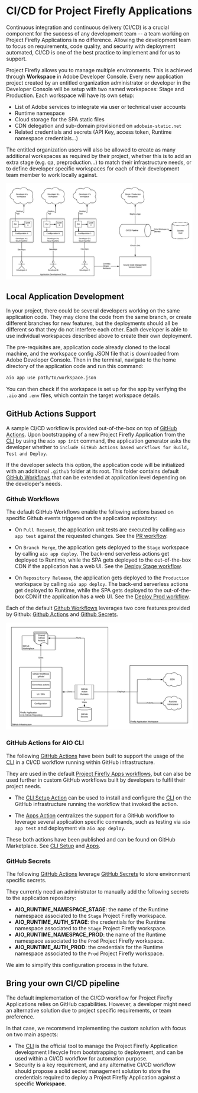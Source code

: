# CI/CD for Project Firefly Applications
Continuous integration and continuous delivery (CI/CD) is a crucial component for the success of any development team -- a team working on Project Firefly Applications is no difference. Allowing the development team to focus on requirements, code quality, and security with deployment automated, CI/CD is one of the best practice to implement and for us to support. 

Project Firefly allows you to manage multiple environments. This is achieved through **Workspace** in Adobe Developer Console. Every new application project created by an entitled organization administrator or developer in the Developer Console will be setup with two named workspaces: Stage and Production. Each workspace will have its own setup:

- List of Adobe services to integrate via user or technical user accounts
- Runtime namespace
- Cloud storage for the SPA static files 
- CDN delegation and sub-domain provisioned on `adobeio-static.net`
- Related credentials and secrets (API Key, access token, Runtime namespace credentials...)

The entitled organization users will also be allowed to create as many additional workspaces as required by their project, whether this is to add an extra stage (e.g. qa, preproduction...) to match their infrastructure needs, or to define developer specific workspaces for each of their development team member to work locally against.

![High-Level CI/CD architecture](../images/high-level-ci-cd-architecture.png)

## Local Application Development

In your project, there could be several developers working on the same application code. They may clone the code from the same branch, or create different branches for new features, but the deployments should all be different so that they do not interfere each other. Each developer is able to use individual workspaces described above to create their own deployment. 

The pre-requisites are, application code already cloned to the local machine, and the workspace config JSON file that is downloaded from Adobe Developer Console. Then in the terminal, navigate to the home directory of the application code and run this command:

```bash
aio app use path/to/workspace.json
```

You can then check if the workspace is set up for the app by verifying the `.aio` and `.env` files, which contain the target workspace details.

## GitHub Actions Support
A sample CI/CD workflow is provided out-of-the-box on top of [GitHub Actions](https://github.com/features/actions).
Upon bootstrapping of a new Project Firefly Application from the [CLI](https://github.com/adobe/aio-cli) by using the `aio app init` command, the application generator asks the developer whether to `include GitHub Actions based workflows for Build, Test and Deploy`.

If the developer selects this option, the application code will be initialized with an additional `.github` folder at its root. This folder contains default [GitHub Workflows](https://github.com/adobe/generator-aio-app/tree/master/generators/add-ci/.github/workflows) that can be extended at application level depending on the developer's needs.

### Github Workflows

The default GitHub Workflows enable the following actions based on specific Github events triggered on the application repository:

- On `Pull Request`, the application unit tests are executed by calling `aio app test` against the requested changes. See the [PR workflow](https://github.com/adobe/generator-aio-app/blob/master/generators/add-ci/.github/workflows/pr_test.yml).

- On `Branch Merge`, the application gets deployed to the `Stage` workspace by calling `aio app deploy`. The back-end serverless actions get deployed to Runtime, while the SPA gets deployed to the out-of-the-box CDN if the application has a web UI. See the [Deploy Stage workflow](https://github.com/adobe/generator-aio-app/blob/master/generators/add-ci/.github/workflows/deploy_stage.yml).

- On `Repository Release`, the application gets deployed to the `Production` workspace by calling `aio app deploy`. The back-end serverless actions get deployed to Runtime, while the SPA gets deployed to the out-of-the-box CDN if the application has a web UI. See the [Deploy Prod workflow](https://github.com/adobe/generator-aio-app/blob/master/generators/add-ci/.github/workflows/deploy_prod.yml).

Each of the default [Github Workflows](https://help.github.com/en/actions/configuring-and-managing-workflows/configuring-a-workflow) leverages two core features provided by Github: [Github Actions](https://github.com/features/actions) and [Github Secrets](https://help.github.com/en/actions/configuring-and-managing-workflows/creating-and-storing-encrypted-secrets).

![CI/CD with Github Actions](../images/ci-cd-github-actions-architecture.png)

### GitHub Actions for AIO CLI

The following [GitHub Actions](https://github.com/features/actions) have been built to support the usage of the [CLI](https://github.com/adobe/aio-cli) in a CI/CD workflow running within GitHub infrastructure.

They are used in the default [Project Firefly Apps workflows](https://github.com/adobe/generator-aio-app/tree/master/generators/add-ci/.github/workflows), but can also be used further in custom GitHub workflows built by developers to fulfil their project needs.

- The [CLI Setup Action](https://github.com/adobe/aio-cli-setup-action) can be used to install and configure the [CLI](https://github.com/adobe/aio-cli) on the GitHub infrastructure running the workflow that invoked the action.

- The [Apps Action](https://github.com/adobe/aio-apps-action) centralizes the support for a GitHub workflow to leverage several application specific commands, such as testing via `aio app test` and deployment via `aio app deploy`.

These both actions have been published and can be found on GitHub Marketplace. See [CLI Setup](https://github.com/marketplace/actions/aio-cli-setup) and [Apps](https://github.com/marketplace/actions/aio-apps).

### GitHub Secrets

The following [GitHub Actions](https://github.com/features/actions) leverage [GitHub Secrets](https://help.github.com/en/actions/configuring-and-managing-workflows/creating-and-storing-encrypted-secrets) to store environment specific secrets.

They currently need an administrator to manually add the following secrets to the application repository:

- **AIO_RUNTIME_NAMESPACE_STAGE**: the name of the Runtime namespace associated to the `Stage` Project Firefly workspace.
- **AIO_RUNTIME_AUTH_STAGE**: the credentials for the Runtime namespace associated to the `Stage` Project Firefly workspace.
- **AIO_RUNTIME_NAMESPACE_PROD**: the name of the Runtime namespace associated to the `Prod` Project Firefly workspace.
- **AIO_RUNTIME_AUTH_PROD**: the credentials for the Runtime namespace associated to the `Prod` Project Firefly workspace.

We aim to simplify this configuration process in the future. 

## Bring your own CI/CD pipeline

The default implementation of the CI/CD workflow for Project Firefly Applications relies on GitHub capabilities. However, a developer might need an alternative solution due to project specific requirements, or team preference.

In that case, we recommend implementing the custom solution with focus on two main aspects:

- The [CLI](https://github.com/adobe/aio-cli) is the official tool to manage the Project Firefly Application development lifecycle from bootstrapping to deployment, and can be used within a CI/CD workflow for automation purpose.
- Security is a key requirement, and any alternative CI/CD workflow should propose a solid secret management solution to store the credentials required to deploy a Project Firefly Application against a specific **Workspace**.
